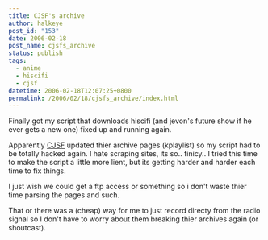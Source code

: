 ```yaml
---
title: CJSF's archive
author: halkeye
post_id: "153"
date: 2006-02-18
post_name: cjsfs_archive
status: publish
tags:
  - anime
  - hiscifi
  - cjsf
datetime: 2006-02-18T12:07:25+0800
permalink: /2006/02/18/cjsfs_archive/index.html
---
```


Finally got my script that downloads hiscifi (and jevon's future show if he ever gets a new one)
fixed up and running again.

Apparently [CJSF](https://web.archive.org/web/20060203202829/http://cjsf.ca:80/) updated thier archive pages (kplaylist) so my script had to be
totally hacked again. I hate scraping sites, its so.. finicy.. I tried this time to make the script a
little more lient, but its getting harder and harder each time to fix things.

I just wish we could get a ftp access or something so i don't waste thier time parsing the pages and such.

That or there was a (cheap) way for me to just record directy from the radio signal so I don't have
to worry about them breaking thier archives again (or shoutcast). 
